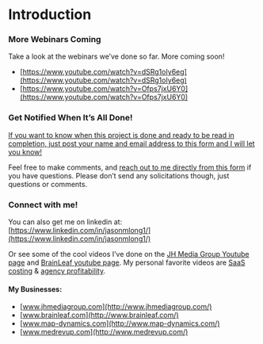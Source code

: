 # Introduction

### More Webinars Coming

Take a look at the webinars we’ve done so far. More coming soon!

* [https://www.youtube.com/watch?v=dSRg1oIy6eg](https://www.youtube.com/watch?v=dSRg1oIy6eg)
* [https://www.youtube.com/watch?v=Ofps7jxU6Y0](https://www.youtube.com/watch?v=Ofps7jxU6Y0)

### Get Notified When It’s All Done!

[If you want to know when this project is done and ready to be read in completion, just post your name and email address to this form and I will let you know!](https://docs.google.com/forms/d/e/1FAIpQLSdjneuCPSMfKS8VEm4AKZkEEoaxN80boVP5SijE_oFPRFDm-w/viewform?usp=sf_link)

Feel free to make comments, and [reach out to me directly from this form](https://docs.google.com/forms/d/e/1FAIpQLSe8NYTxjBbO5Ldap0zwJOoUOZCVdMz6PTGVTVCWKqaKcDUV9A/viewform?usp=sf_link) if you have questions. Please don’t send any solicitations though, just questions or comments.

### Connect with me!

You can also get me on linkedin at: [https://www.linkedin.com/in/jasonmlong1/](https://www.linkedin.com/in/jasonmlong1/)

Or see some of the cool videos I’ve done on the [JH Media Group Youtube page](https://www.youtube.com/channel/UC0OcAfHmr6XfIEUJcyf9mUg?view_as=subscriber) and [BrainLeaf youtube page](https://www.youtube.com/channel/UCQcDIql6ZaJNLYMmUDlndyA?view_as=subscriber). My personal favorite videos are [SaaS costing](https://youtu.be/oVV5pd2Jkqs) & [agency profitability](https://youtu.be/mrEEly5ntLE).

#### My Businesses:

* [www.jhmediagroup.com](http://www.jhmediagroup.com/)
* [www.brainleaf.com](http://www.brainleaf.com/)
* [www.map-dynamics.com](http://www.map-dynamics.com/)
* [www.medrevup.com](http://www.medrevup.com/)

